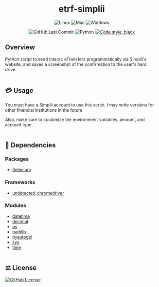 <div align="center">

# etrf-simplii
![Linux](https://img.shields.io/badge/linux-mint%2020.3-hotpink?logo=linux&logoColor=pink) ![Mac](https://img.shields.io/badge/mac-osx%2010.15-hotpink?logo=apple&logoColor=pink) ![Windows](https://img.shields.io/badge/windows-10-hotpink?logo=windows&logoColor=pink)

![GitHub Last Commit](https://img.shields.io/github/last-commit/presentformyfriends/etrf-simplii?color=hotpink&logo=git&logoColor=pink) ![Python](https://img.shields.io/pypi/pyversions/selenium?color=hotpink&logo=python&logoColor=pink) [![Code style: black](https://img.shields.io/badge/style-black-000000.svg)](https://github.com/psf/black)

</div>

## Overview
Python script to send Interac eTransfers programmatically via Simplii's website, and saves a screenshot of the confirmation to the user's hard drive.
<br><br>

## :credit_card: Usage
You must have a Simplii account to use this script. I may write versions for other financial institutions in the future.

Also, make sure to customize the environment variables, amount, and account type.
<br><br>

## :snake: Dependencies

### Packages
* [Selenium](https://pypi.org/project/selenium/)

### Frameworks
* [undetected_chromedriver](https://github.com/ultrafunkamsterdam/undetected-chromedriver)

### Modules
* [datetime](https://docs.python.org/3/library/datetime.html)
* [decimal](https://docs.python.org/3/library/decimal.html)
* [os](https://docs.python.org/3/library/os.html#module-os)
* [pathlib](https://docs.python.org/3/library/pathlib.html)
* [pyautogui](https://github.com/asweigart/pyautogui)
* [sys](https://docs.python.org/3/library/sys.html)
* [time](https://docs.python.org/3/library/time.html)
<br><br>

## ⚖️ License

[![GitHub License](https://img.shields.io/github/license/presentformyfriends/etrf-simplii?color=hotpink)](https://github.com/presentformyfriends/etrf-simplii/blob/main/LICENSE)
